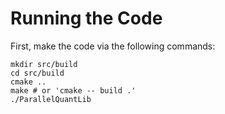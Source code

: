 # Running the Code

First, make the code via the following commands:

    mkdir src/build
    cd src/build
    cmake ..
    make # or 'cmake -- build .'
    ./ParallelQuantLib